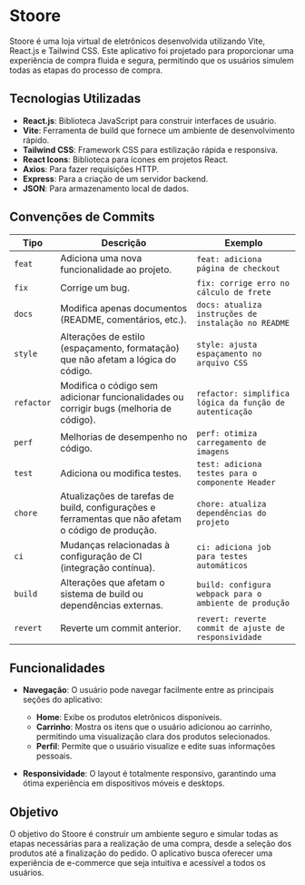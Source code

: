 # Stoore

Stoore é uma loja virtual de eletrônicos desenvolvida utilizando Vite, React.js e Tailwind CSS. Este aplicativo foi projetado para proporcionar uma experiência de compra fluida e segura, permitindo que os usuários simulem todas as etapas do processo de compra.

## Tecnologias Utilizadas

- **React.js**: Biblioteca JavaScript para construir interfaces de usuário.
- **Vite**: Ferramenta de build que fornece um ambiente de desenvolvimento rápido.
- **Tailwind CSS**: Framework CSS para estilização rápida e responsiva.
- **React Icons**: Biblioteca para ícones em projetos React.
- **Axios**: Para fazer requisições HTTP.
- **Express**: Para a criação de um servidor backend.
- **JSON**: Para armazenamento local de dados.

## Convenções de Commits

| Tipo      | Descrição                                                                                 | Exemplo                                      |
|-----------|-------------------------------------------------------------------------------------------|----------------------------------------------|
| `feat`    | Adiciona uma nova funcionalidade ao projeto.                                              | `feat: adiciona página de checkout`          |
| `fix`     | Corrige um bug.                                                                           | `fix: corrige erro no cálculo de frete`      |
| `docs`    | Modifica apenas documentos (README, comentários, etc.).                                   | `docs: atualiza instruções de instalação no README` |
| `style`   | Alterações de estilo (espaçamento, formatação) que não afetam a lógica do código.         | `style: ajusta espaçamento no arquivo CSS`   |
| `refactor`| Modifica o código sem adicionar funcionalidades ou corrigir bugs (melhoria de código).    | `refactor: simplifica lógica da função de autenticação` |
| `perf`    | Melhorias de desempenho no código.                                                        | `perf: otimiza carregamento de imagens`      |
| `test`    | Adiciona ou modifica testes.                                                              | `test: adiciona testes para o componente Header` |
| `chore`   | Atualizações de tarefas de build, configurações e ferramentas que não afetam o código de produção. | `chore: atualiza dependências do projeto` |
| `ci`      | Mudanças relacionadas à configuração de CI (integração contínua).                         | `ci: adiciona job para testes automáticos`   |
| `build`   | Alterações que afetam o sistema de build ou dependências externas.                        | `build: configura webpack para o ambiente de produção` |
| `revert`  | Reverte um commit anterior.                                                               | `revert: reverte commit de ajuste de responsividade` |


## Funcionalidades

- **Navegação**: O usuário pode navegar facilmente entre as principais seções do aplicativo:
  - **Home**: Exibe os produtos eletrônicos disponíveis.
  - **Carrinho**: Mostra os itens que o usuário adicionou ao carrinho, permitindo uma visualização clara dos produtos selecionados.
  - **Perfil**: Permite que o usuário visualize e edite suas informações pessoais.

- **Responsividade**: O layout é totalmente responsivo, garantindo uma ótima experiência em dispositivos móveis e desktops.

## Objetivo

O objetivo do Stoore é construir um ambiente seguro e simular todas as etapas necessárias para a realização de uma compra, desde a seleção dos produtos até a finalização do pedido. O aplicativo busca oferecer uma experiência de e-commerce que seja intuitiva e acessível a todos os usuários.
